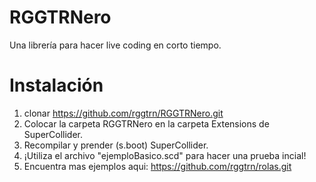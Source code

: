 # RGGTRNero
Una librería para hacer live coding en corto tiempo.

# Instalación

1. clonar  https://github.com/rggtrn/RGGTRNero.git
2. Colocar la carpeta RGGTRNero en la carpeta Extensions de SuperCollider.
3. Recompilar y prender (s.boot) SuperCollider.
5. ¡Utiliza el archivo "ejemploBasico.scd" para hacer una prueba incial!
6. Encuentra mas ejemplos aqui: https://github.com/rggtrn/rolas.git


